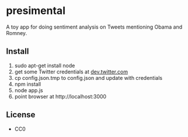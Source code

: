 presimental
===========

A toy app for doing sentiment analysis on Tweets mentioning Obama and Romney.

Install
-------

1. sudo apt-get install node
1. get some Twitter credentials at [dev.twitter.com](http://dev.twitter.com)
1. cp config.json.tmp to config.json and update with credentials
1. npm install
1. node app.js
1. point browser at http://localhost:3000

License
-------

* CC0
